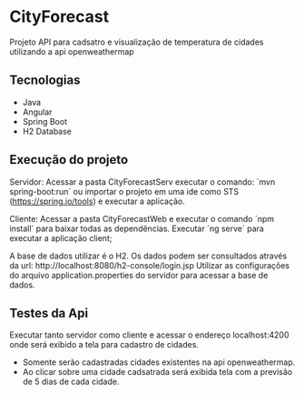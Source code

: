 # CityForecast

Projeto API para cadsatro e visualização de temperatura de cidades utilizando a api openweathermap

## Tecnologias

 - Java
 - Angular
 - Spring Boot 
 - H2 Database

## Execução do projeto

Servidor:
Acessar a pasta CityForecastServ executar o comando:  ´mvn spring-boot:run´
ou importar o projeto em uma ide como STS (https://spring.io/tools) e executar a aplicação.

Cliente:
Acessar a pasta CityForecastWeb e executar o comando ´npm install´ para baixar todas as dependências.
Executar ´ng serve´ para executar a aplicação client;

A base de dados utilizar é o H2.
Os dados podem ser consultados através da url: http://localhost:8080/h2-console/login.jsp
Utilizar as configurações do arquivo application.properties do servidor para acessar a base de dados.
  
 ## Testes da Api
 
 Executar tanto servidor como cliente e acessar o endereço localhost:4200 onde será exibido a tela para cadastro de cidades.
 
 - Somente serão cadastradas cidades existentes na api openweathermap.
 - Ao clicar sobre uma cidade cadsatrada será exibida tela com a previsão de 5 dias de cada cidade.
 
 
